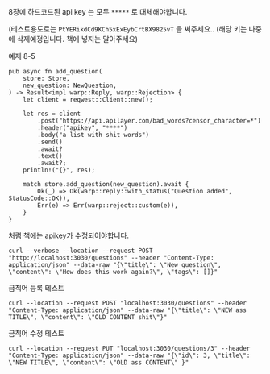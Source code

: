 8장에 하드코드된  api key 는 모두  `*****`  로 대체해야합니다.

(테스트용도로는 `PtYERikdCd9KCh5xExEybCrtBX9825vT` 을 써주세요.. (해당 키는 나중에 삭제예정입니다. 책에 넣지는 말아주세요)

예제 8-5
```
pub async fn add_question(
    store: Store,
    new_question: NewQuestion,
) -> Result<impl warp::Reply, warp::Rejection> {
    let client = reqwest::Client::new();

    let res = client
        .post("https://api.apilayer.com/bad_words?censor_character=*")
        .header("apikey", "****")
        .body("a list with shit words")
        .send()
        .await?
        .text()
        .await?;
    println!("{}", res);

    match store.add_question(new_question).await {
        Ok(_) => Ok(warp::reply::with_status("Question added", StatusCode::OK)),
        Err(e) => Err(warp::reject::custom(e)),
    }
}
```

처럼 책에는 apikey가 수정되어야합니다.

```
curl --verbose --location --request POST "http://localhost:3030/questions" --header "Content-Type: application/json" --data-raw "{\"title\": \"New question\", \"content\": \"How does this work again?\", \"tags\": []}"
```

금칙어 등록 테스트 

```
curl --location --request POST "localhost:3030/questions" --header "Content-Type: application/json" --data-raw "{\"title\": \"NEW ass TITLE\", \"content\": \"OLD CONTENT shit\"}"
```

금칙어 수정 테스트
```
curl --location --request PUT "localhost:3030/questions/3" --header "Content-Type: application/json" --data-raw "{\"id\": 3, \"title\": \"NEW TITLE\", \"content\": \"OLD ass CONTENT\" }"
```